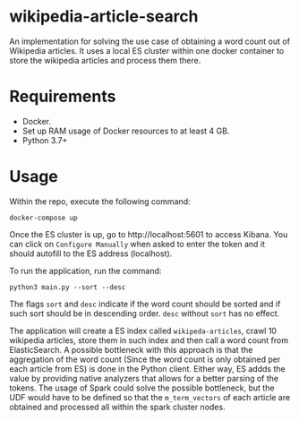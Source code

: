 # wikipedia-article-search
An implementation for solving the use case of obtaining a word count out of Wikipedia articles. It uses a local ES cluster within one docker container to store the wikipedia articles and process them there.

# Requirements
 - Docker.
 - Set up RAM usage of Docker resources to at least 4 GB.
 - Python 3.7+

 # Usage
Within the repo, execute the following command:
```
docker-compose up
```

Once the ES cluster is up, go to http://localhost:5601 to access Kibana. You can click on `Configure Manually` when asked to enter the token and it should autofill to the ES address (localhost).

To run the application, run the command:

```
python3 main.py --sort --desc
```
The flags `sort` and `desc` indicate if the word count should be sorted and if such sort should be in descending order. `desc` without `sort` has no effect.

The application will create a ES index  called `wikipeda-articles`, crawl 10 wikipedia articles, store them in such index and then call a word count from ElasticSearch. A possible bottleneck with this approach is that the aggregation of the word count (Since the word count is only obtained per each article from ES) is done in the Python client. Either way, ES addds the value by providing native analyzers that allows for a better parsing of the tokens. The usage of Spark could solve the possible bottleneck, but the UDF would have to be defined so that the `m_term_vectors` of each article are obtained and processed all within the spark cluster nodes.